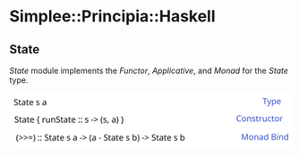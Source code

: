 # Simplee::Principia::Haskell

## State
*State* module implements the *Functor*, *Applicative*, and *Monad* for the *State* type.


![State monad image](./assets/images/state.svg "State monad")
